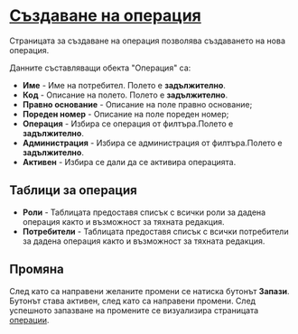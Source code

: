 # [Създаване на операция](admin/reports/report)
Страницата за създаване на операция позволява създаването на нова операция.

Данните съставляващи обекта "Операция" са:
* **Име** - Име на потребител. Полето е **задължително**.
* **Код** - Описание на полето. Полето е **задължително**.
* **Правно основание** - Описание на поле правно основание;
* **Пореден номер** - Описание на поле пореден номер;
* **Операция** - Избира се операция от филтъра.Полето е **задължително**.
* **Администрация** - Избира се администрация от филтъра.Полето е **задължително**.
* **Активен** - Избира се дали да се активира операцията.

## Таблици за операция
* **Роли** - Таблицата предоставя списък с всички роли за дадена операция както и възможност за тяхната редакция.
* **Потребители** - Таблицата предоставя списък с всички потребители за дадена операция както и възможност за тяхната редакция.

## Промяна
След като са направени желаните промени се натиска бутонът **Запази**. Бутонът става активен, след като са направени промени. След успешното запазване на промените се визуализира страницата [операции](admin/reports).